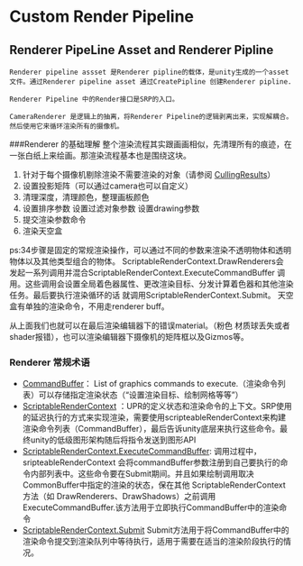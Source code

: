 # Custom Render Pipeline

## Renderer PipeLine Asset and Renderer Pipline

    Renderer pipeline assset 是Renderer pipline的载体，是unity生成的一个asset文件。通过Renderer pipeline asset 通过CreatePipline 创建Renderer pipline.

    Renderer Pipeline 中的Render接口是SRP的入口。

    CameraRenderer 是逻辑上的抽离，将Renderer Pipeline的逻辑剥离出来，实现解耦合。然后使用它来循环渲染所有的摄像机。

###Renderer 的基础理解
    整个渲染流程其实跟画画相似，先清理所有的痕迹，在一张白纸上来绘画。那渲染流程基本也是围绕这块。
    
1. 针对于每个摄像机剔除渲染不需要渲染的对象（请参阅 [CullingResults](https://docs.unity.cn/cn/2020.3/ScriptReference/Rendering.CullingResults.html)）
2. 设置投影矩阵（可以通过camera也可以自定义）
3. 清理深度，清理颜色，整理画板颜色
4. 设置排序参数 设置过滤对象参数 设置drawing参数
5. 提交渲染参数命令
6. 渲染天空盒
   
ps:34步骤是固定的常规渲染操作，可以通过不同的参数来渲染不透明物体和透明物体以及其他类型组合的物体。 ScriptableRenderContext.DrawRenderers会 发起一系列调用并混合ScriptableRenderContext.ExecuteCommandBuffer 调用。这些调用会设置全局着色器属性、更改渲染目标、分发计算着色器和其他渲染任务。最后要执行渲染循环的话 就调用ScriptableRenderContext.Submit。 天空盒有单独的渲染命令，不用走renderer buff。

从上面我们也就可以在最后渲染编辑器下的错误material。（粉色 材质球丢失或者shader报错），也可以渲染编辑器下摄像机的矩阵框以及Gizmos等。

### Renderer 常规术语

- [CommandBuffer](https://docs.unity.cn/cn/2020.3/ScriptReference/Rendering.CommandBuffer.html)： List of graphics commands to execute.（渲染命令列表）可以存储指定渲染状态（“设置渲染目标、绘制网格等等”）
- [ScriptableRenderContext](https://docs.unity.cn/cn/2020.3/ScriptReference/Rendering.ScriptableRenderContext.html) ：UPR的定义状态和渲染命令的上下文。SRP使用的延迟执行的方式来实现渲染，需要使用scripteableRenderContext来构建渲染命令列表（CommandBuffer），最后告诉unity底层来执行这些命令。最终unity的低级图形架构随后将指令发送到图形API
- [ScriptableRenderContext.ExecuteCommandBuffer](https://docs.unity.cn/cn/2020.3/ScriptReference/Rendering.ScriptableRenderContext.ExecuteCommandBuffer.html): 调用过程中，sripteableRenderContext 会将commandBuffer参数注册到自己要执行的命令内部列表中。这些命令要在Submit期间。并且如果绘制调用取决CommonBuffer中指定的渲染的状态，保在其他 ScriptableRenderContext 方法（如 DrawRenderers、DrawShadows）之前调用 ExecuteCommandBuffer.该方法用于立即执行CommandBuffer中的渲染命令
- [ScriptableRenderContext.Submit](https://docs.unity.cn/cn/2020.3/ScriptReference/Rendering.ScriptableRenderContext.Submit.html) Submit方法用于将CommandBuffer中的渲染命令提交到渲染队列中等待执行，适用于需要在适当的渲染阶段执行的情况。
   

    
